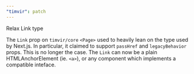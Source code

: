 ```yaml
---
"timvir": patch
---
```


Relax Link type

The `Link` prop on `timvir/core` `<Page>` used to heavily lean on the type used by Next.js.
In particular, it claimed to support `passHref` and `legacyBehavior` props.
This is no longer the case.
The `Link` can now be a plain HTMLAnchorElement (ie. `<a>`), or any component which implements a compatible inteface.
